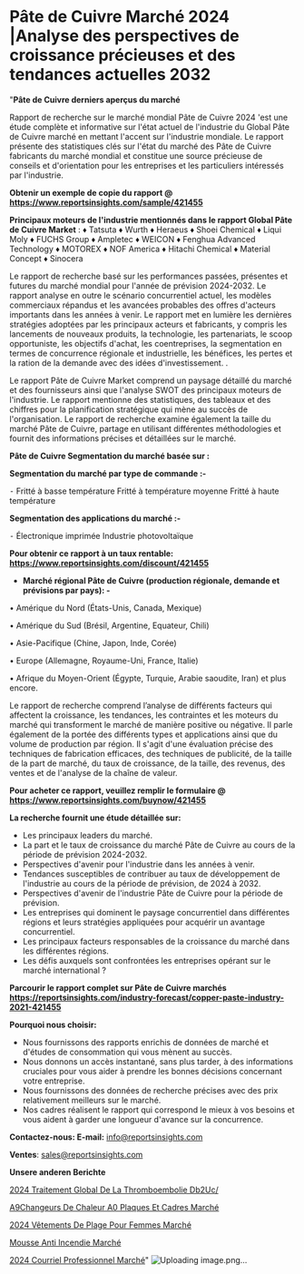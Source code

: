 # Pâte de Cuivre Marché 2024 |Analyse des perspectives de croissance précieuses et des tendances actuelles 2032

"<strong>Pâte de Cuivre derniers aperçus du marché</strong>

Rapport de recherche sur le marché mondial Pâte de Cuivre 2024 'est une étude complète et informative sur l'état actuel de l'industrie du Global Pâte de Cuivre marché en mettant l'accent sur l'industrie mondiale. Le rapport présente des statistiques clés sur l'état du marché des Pâte de Cuivre fabricants du marché mondial et constitue une source précieuse de conseils et d'orientation pour les entreprises et les particuliers intéressés par l'industrie.

<strong>Obtenir un exemple de copie du rapport @ <a href=https://www.reportsinsights.com/sample/421455>https://www.reportsinsights.com/sample/421455</a></strong>

<strong>Principaux moteurs de l'industrie mentionnés dans le rapport Global Pâte de Cuivre Market</strong> :
♦ Tatsuta
♦ Wurth
♦ Heraeus
♦ Shoei Chemical
♦ Liqui Moly
♦ FUCHS Group
♦ Ampletec
♦ WEICON
♦ Fenghua Advanced Technology
♦ MOTOREX
♦ NOF America
♦ Hitachi Chemical
♦ Material Concept
♦ Sinocera

Le rapport de recherche basé sur les performances passées, présentes et futures du marché mondial pour l'année de prévision 2024-2032. Le rapport analyse en outre le scénario concurrentiel actuel, les modèles commerciaux répandus et les avancées probables des offres d'acteurs importants dans les années à venir. Le rapport met en lumière les dernières stratégies adoptées par les principaux acteurs et fabricants, y compris les lancements de nouveaux produits, la technologie, les partenariats, le scoop opportuniste, les objectifs d'achat, les coentreprises, la segmentation en termes de concurrence régionale et industrielle, les bénéfices, les pertes et la ration de la demande avec des idées d'investissement. .

Le rapport Pâte de Cuivre Market comprend un paysage détaillé du marché et des fournisseurs ainsi que l'analyse SWOT des principaux moteurs de l'industrie. Le rapport mentionne des statistiques, des tableaux et des chiffres pour la planification stratégique qui mène au succès de l'organisation. Le rapport de recherche examine également la taille du marché Pâte de Cuivre, partage en utilisant différentes méthodologies et fournit des informations précises et détaillées sur le marché.

<strong>Pâte de Cuivre Segmentation du marché basée sur :</strong>

<strong>Segmentation du marché par type de commande :-</strong>

⁃ Fritté à basse température
Fritté à température moyenne
Fritté à haute température

<strong>Segmentation des applications du marché :-</strong>

⁃ Électronique imprimée
Industrie photovoltaïque

<strong>Pour obtenir ce rapport à un taux rentable: <a href=https://www.reportsinsights.com/discount/421455>https://www.reportsinsights.com/discount/421455</a></strong>
<ul>
  <li><strong>Marché régional Pâte de Cuivre (production régionale, demande et prévisions par pays): -</strong></li>
</ul>
• Amérique du Nord (États-Unis, Canada, Mexique)

• Amérique du Sud (Brésil, Argentine, Equateur, Chili)

• Asie-Pacifique (Chine, Japon, Inde, Corée)

• Europe (Allemagne, Royaume-Uni, France, Italie)

• Afrique du Moyen-Orient (Égypte, Turquie, Arabie saoudite, Iran) et plus encore.

Le rapport de recherche comprend l’analyse de différents facteurs qui affectent la croissance, les tendances, les contraintes et les moteurs du marché qui transforment le marché de manière positive ou négative. Il parle également de la portée des différents types et applications ainsi que du volume de production par région. Il s'agit d'une évaluation précise des techniques de fabrication efficaces, des techniques de publicité, de la taille de la part de marché, du taux de croissance, de la taille, des revenus, des ventes et de l'analyse de la chaîne de valeur.

<strong>Pour acheter ce rapport, veuillez remplir le formulaire @   <a href=https://www.reportsinsights.com/buynow/421455>https://www.reportsinsights.com/buynow/421455</a></strong>

<strong>La recherche fournit une étude détaillée sur:</strong>
<ul>
  <li>Les principaux leaders du marché.</li>
  <li>La part et le taux de croissance du marché Pâte de Cuivre au cours de la période de prévision 2024-2032.</li>
  <li>Perspectives d'avenir pour l'industrie dans les années à venir.</li>
  <li>Tendances susceptibles de contribuer au taux de développement de l'industrie au cours de la période de prévision, de 2024 à 2032.</li>
  <li>Perspectives d'avenir de l'industrie Pâte de Cuivre pour la période de prévision.</li>
  <li>Les entreprises qui dominent le paysage concurrentiel dans différentes régions et leurs stratégies appliquées pour acquérir un avantage concurrentiel.</li>
  <li>Les principaux facteurs responsables de la croissance du marché dans les différentes régions.</li>
  <li>Les défis auxquels sont confrontées les entreprises opérant sur le marché international ?</li>
</ul>

<strong>Parcourir le rapport complet sur Pâte de Cuivre marchés <a href=https://reportsinsights.com/industry-forecast/copper-paste-industry-2021-421455>https://reportsinsights.com/industry-forecast/copper-paste-industry-2021-421455</a></strong>

<strong>Pourquoi nous choisir:</strong>
<ul>
  <li>Nous fournissons des rapports enrichis de données de marché et d'études de consommation qui vous mènent au succès.</li>
  <li>Nous donnons un accès instantané, sans plus tarder, à des informations cruciales pour vous aider à prendre les bonnes décisions concernant votre entreprise.</li>
  <li>Nous fournissons des données de recherche précises avec des prix relativement meilleurs sur le marché.</li>
  <li>Nos cadres réalisent le rapport qui correspond le mieux à vos besoins et vous aident à garder une longueur d'avance sur la concurrence.</li>
</ul>
<strong>Contactez-nous:
</strong><strong>E-mail:</strong> <a href=mailto:info@reportsinsights.com>info@reportsinsights.com</a>

<strong>Ventes</strong>: <a href=mailto:sales@reportsinsights.com>sales@reportsinsights.com</a>

<strong>Unsere anderen Berichte</strong>

<a href=https://www.linkedin.com/pulse/2024-traitement-global-de-la-thromboembolie-db2uc/>2024 Traitement Global De La Thromboembolie Db2Uc/</a>

<a href=https://www.linkedin.com/pulse/%C3%A9changeurs-de-chaleur-%C3%A0-plaques-et-cadres-march%C3%A9-6bsmc/>A9Changeurs De Chaleur A0 Plaques Et Cadres Marché</a>

<a href=https://www.linkedin.com/pulse/2024-vêtements-de-plage-pour-femmes-marché-principaux-ig0cc/>2024 Vêtements De Plage Pour Femmes Marché</a>

<a href=https://www.linkedin.com/pulse/mousse-anti-incendie-march%C3%A9-rapport-2024-nouvelles-usonf/>Mousse Anti Incendie Marché</a>

<a href=https://www.linkedin.com/pulse/2024-courriel-professionnel-march%C3%A9-informations-klbvc/>2024 Courriel Professionnel Marché</a>"
![Uploading image.png…]()
